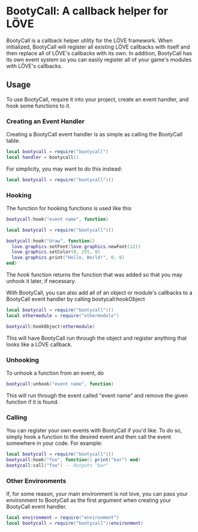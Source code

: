 BootyCall: A callback helper for LÖVE
=====================================
BootyCall is a callback helper utility for the LÖVE framework. When initialized, BootyCall will register all existing LÖVE callbacks with itself and then replace all of LÖVE's callbacks with its own. In addition, BootyCall has its own event system so you can easily register all of your game's modules with LÖVE's callbacks.

## Usage ##
To use BootyCall, require it into your project, create an event handler, and hook some functions to it.

### Creating an Event Handler ###
Creating a BootyCall event handler is as simple as calling the BootyCall table.
```Lua
local bootycall = require("bootycall")
local handler = bootycall()
```
For simplicity, you may want to do this instead:
```Lua
local bootycall = require("bootycall")()
```

### Hooking ###
The function for hooking functions is used like this
```Lua
bootycall:hook("event name", function)
```
```Lua
local bootycall = require("bootycall")()

bootycall:hook("draw", function()
  love.graphics.setFont(love.graphics.newFont(12))
  love.graphics.setColor(0, 255, 0)
  love.graphics.print("Hello, World!", 0, 0)
end)
```
The *hook* function returns the function that was added so that you may unhook it later, if necessary.

With BootyCall, you can also add all of an object or module's callbacks to a BootyCall event handler by calling bootycall:hookObject
```Lua
local bootycall = require("bootycall")()
local othermodule = require("othermodule")

bootycall:hookObject(othermodule)
```
This will have BootyCall run through the object and register anything that looks like a LÖVE callback.

### Unhooking ###
To unhook a function from an event, do
```Lua
bootycall:unhook("event name", function)
```
This will run through the event called "event name" and remove the given function if it is found.

### Calling ###
You can register your own events with BootyCall if you'd like. To do so, simply hook a function to the desired event and then call the event somewhere in your code.
For example:
```Lua
local bootycall = require("bootycall")()
bootycall:hook("foo", function() print("bar") end)
bootycall:call("foo") -- Outputs "bar"
```

### Other Environments ###
If, for some reason, your main environment is not love, you can pass your environment to BootyCall as the first argument when creating your BootyCall event handler.
```Lua
local environment = require("environment")
local bootycall = require("bootycall")(environment)
```
